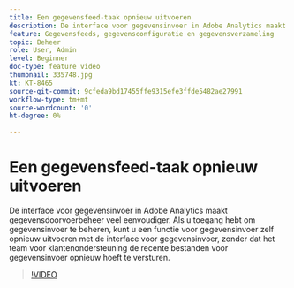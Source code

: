 ```yaml
---
title: Een gegevensfeed-taak opnieuw uitvoeren
description: De interface voor gegevensinvoer in Adobe Analytics maakt gegevensdoorvoerbeheer veel eenvoudiger. Als u toegang hebt om gegevensinvoer te beheren, kunt u een functie voor gegevensinvoer zelf opnieuw uitvoeren met de interface voor gegevensinvoer, zonder dat het team voor klantenondersteuning de recente bestanden voor gegevensinvoer opnieuw hoeft te versturen.
feature: Gegevensfeeds, gegevensconfiguratie en gegevensverzameling
topic: Beheer
role: User, Admin
level: Beginner
doc-type: feature video
thumbnail: 335748.jpg
kt: KT-8465
source-git-commit: 9cfeda9bd17455ffe9315efe3ffde5482ae27991
workflow-type: tm+mt
source-wordcount: '0'
ht-degree: 0%

---
```



# Een gegevensfeed-taak opnieuw uitvoeren

De interface voor gegevensinvoer in Adobe Analytics maakt gegevensdoorvoerbeheer veel eenvoudiger. Als u toegang hebt om gegevensinvoer te beheren, kunt u een functie voor gegevensinvoer zelf opnieuw uitvoeren met de interface voor gegevensinvoer, zonder dat het team voor klantenondersteuning de recente bestanden voor gegevensinvoer opnieuw hoeft te versturen.


>[!VIDEO](https://video.tv.adobe.com/v/335748/?quality=12&learn=on)
